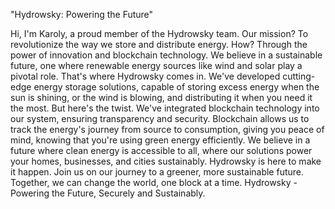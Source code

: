 "Hydrowsky: Powering the Future"

Hi, I'm Karoly, a proud member of the Hydrowsky team.
Our mission? To revolutionize the way we store and distribute energy.
How? Through the power of innovation and blockchain technology.
We believe in a sustainable future, one where renewable energy sources like wind and solar play a pivotal role.
That's where Hydrowsky comes in.
We've developed cutting-edge energy storage solutions, capable of storing excess energy when the sun is shining, or the wind is blowing, and distributing it when you need it the most.
But here's the twist.
We've integrated blockchain technology into our system, ensuring transparency and security.
Blockchain allows us to track the energy's journey from source to consumption, giving you peace of mind, knowing that you're using green energy efficiently.
We believe in a future where clean energy is accessible to all, where our solutions power your homes, businesses, and cities sustainably.
Hydrowsky is here to make it happen.
Join us on our journey to a greener, more sustainable future.
Together, we can change the world, one block at a time.
Hydrowsky - Powering the Future, Securely and Sustainably.
